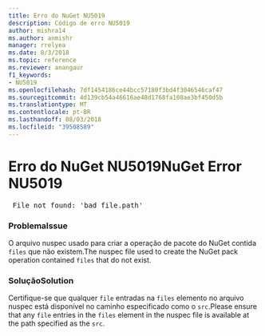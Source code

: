 ```yaml
---
title: Erro do NuGet NU5019
description: Código de erro NU5019
author: mishra14
ms.author: anmishr
manager: rrelyea
ms.date: 8/3/2018
ms.topic: reference
ms.reviewer: anangaur
f1_keywords:
- NU5019
ms.openlocfilehash: 7df1454186ce44bcc57180f3bd4f3046546caf47
ms.sourcegitcommit: 4d139cb54a46616ae48d1768fa108ae3bf450d5b
ms.translationtype: MT
ms.contentlocale: pt-BR
ms.lasthandoff: 08/03/2018
ms.locfileid: "39508589"
---
```

# <a name="nuget-error-nu5019"></a><span data-ttu-id="5a5a1-103">Erro do NuGet NU5019</span><span class="sxs-lookup"><span data-stu-id="5a5a1-103">NuGet Error NU5019</span></span>
<pre> File not found: 'bad_file.path'</pre>

### <a name="issue"></a><span data-ttu-id="5a5a1-104">Problema</span><span class="sxs-lookup"><span data-stu-id="5a5a1-104">Issue</span></span>

<span data-ttu-id="5a5a1-105">O arquivo nuspec usado para criar a operação de pacote do NuGet contida `files` que não existem.</span><span class="sxs-lookup"><span data-stu-id="5a5a1-105">The nuspec file used to create the NuGet pack operation contained `files` that do not exist.</span></span>


### <a name="solution"></a><span data-ttu-id="5a5a1-106">Solução</span><span class="sxs-lookup"><span data-stu-id="5a5a1-106">Solution</span></span>

<span data-ttu-id="5a5a1-107">Certifique-se que qualquer `file` entradas na `files` elemento no arquivo nuspec está disponível no caminho especificado como o `src`.</span><span class="sxs-lookup"><span data-stu-id="5a5a1-107">Please ensure that any `file` entries in the `files` element in the nuspec file is available at the path specified as the `src`.</span></span>

